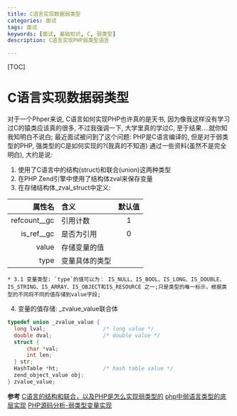 ```yaml
---
title: C语言实现数据弱类型
categories: 面试 
tags: 面试
keywords: [面试, 基础知识, C, 弱类型]
description: C语言实现PHP弱类型语言

---
```


<!--more-->

[TOC]

# C语言实现数据弱类型
  对于一个Phper来说, C语言如何实现PHP也许真的是天书, 因为像我这样没有学习过C的猿类应该真的很多, 不过我强调一下, 大学里真的学过C, 至于结果....就你知我知明白不说白;
  最近面试被问到了这个问题: PHP是C语言编译的, 但是对于弱类型的PHP, 强类型的C是如何实现的?(我真的不知道)
  通过一些资料(虽然不是完全明白), 大约是说:
  1. 使用了C语言中的结构(struct)和联合(union)这两种类型
  2. 在PHP Zend引擎中使用了结构体zval来保存变量
  3. 在存储结构体_zval_struct中定义:

| 属性名        | 含义          | 默认值 |
| ------------: | :------------ | :----:|
| refcount__gc |引用计数      |  1   |
| is_ref__gc  | 是否为引用    |  0   |
| value       | 存储变量的值  |      |
| type        | 变量具体的类型|      |

    * 3.1 变量类型: `type`的值可以为： IS_NULL、IS_BOOL、IS_LONG、IS_DOUBLE、IS_STRING、IS_ARRAY、IS_OBJECT和IS_RESOURCE 之一;只是类型的唯一标示，根据类型的不同将不同的值存储到value字段;
  4. 变量的值存储: _zvalue_value联合体
  ```c
  typedef union _zvalue_value {
    long lval;                  /* long value */
    double dval;                /* double value */
    struct {
        char *val;
        int len;
    } str;
    HashTable *ht;              /* hash table value */
    zend_object_value obj;
  } zvalue_value;
  ```
  
  **参考**
  [C语言的结构和联合，以及PHP是怎么实现弱类型的](http://www.cnblogs.com/firstForEver/p/7132494.html)
  [php中弱语言类型的底层实现](http://www.cnblogs.com/tangchuanyang/p/6185655.html)
  [PHP源码分析-弱类型变量实现](http://blog.csdn.net/a600423444/article/details/7017878)